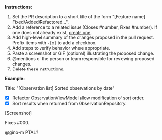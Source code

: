 **Instructions:**
1. Set the PR description to a short title of the form "\[Feature name\] Fixed/Added/Refactored...".
1. Add a reference to a related issue (Closes #number, Fixes #number). If one does not already exist,
   [create one](../../issues/new/choose).
1. Add high-level summary of the changes proposed in the pull request. Prefix items with `-[x]` to add a checkbox.
1. Add steps to verify behavior where appropriate.
1. Paste a screenshot or GIF (optional) illustrating the proposed change.
1. @mentions of the person or team responsible for reviewing proposed changes.
1. Delete these instructions.

**Example:**

Title: "\[Observation list\] Sorted observations by date"

-[x] Refactor ObservationViewModel allow modification of sort order.
-[x] Sort results when returned from ObservationRepository.

\[Screenshot\]

Fixes #000.

@gino-m PTAL?

